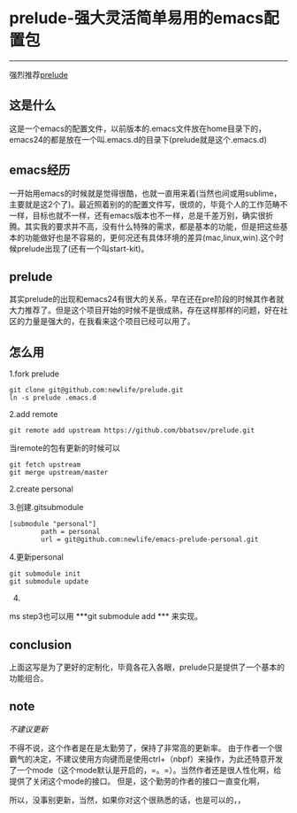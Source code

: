 prelude-强大灵活简单易用的emacs配置包
====

***
强烈推荐[prelude](https://github.com/bbatsov/prelude)

这是什么
-----
这是一个emacs的配置文件，以前版本的.emacs文件放在home目录下的，emacs24的都是放在一个叫.emacs.d的目录下(prelude就是这个.emacs.d)


emacs经历
------
一开始用emacs的时候就是觉得很酷，也就一直用来着(当然也间或用sublime，主要就是这2个了)。最近照着别的的配置文件写，很烦的，毕竟个人的工作范畴不一样，目标也就不一样，还有emacs版本也不一样，总是千差万别，确实很折腾。其实我的要求并不高，没有什么特殊的需求，都是基本的功能，但是把这些基本的功能做好也是不容易的，更何况还有具体环境的差异(mac,linux,win).这个时候prelude出现了(还有一个叫start-kit)。


prelude
----
其实prelude的出现和emacs24有很大的关系，早在还在pre阶段的时候其作者就大力推荐了。但是这个项目开始的时候不是很成熟，存在这样那样的问题，好在社区的力量是强大的，在我看来这个项目已经可以用了。

怎么用
----
1.fork prelude

    git clone git@github.com:newlife/prelude.git
    ln -s prelude .emacs.d

2.add remote

    git remote add upstream https://github.com/bbatsov/prelude.git

当remote的包有更新的时候可以

    git fetch upstream
    git merge upstream/master

2.create personal

3.创建.gitsubmodule

    [submodule "personal"]
            path = personal
            url = git@github.com:newlife/emacs-prelude-personal.git

4.更新personal

    git submodule init
    git submodule update
4.
ms step3也可以用 ***git submodule add ***  来实现。



conclusion
----
上面这写是为了更好的定制化，毕竟各花入各眼，prelude只是提供了一个基本的功能组合。

note
-----
*不建议更新*

不得不说，这个作者是在是太勤劳了，保持了非常高的更新率。
由于作者一个很霸气的决定，不建议使用方向键而是使用ctrl+（nbpf）来操作，为此还特意开发了一个mode（这个mode默认是开启的，=。=）。当然作者还是很人性化啊，给提供了关闭这个mode的接口。
但是，这个勤劳的作者的接口一直变化啊，

所以，没事别更新，当然，如果你对这个很熟悉的话，也是可以的，，
